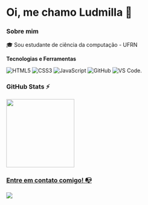 # Oi, me chamo Ludmilla 👋

### Sobre mim

🎓 Sou estudante de ciência da computação - UFRN 

**Tecnologias e Ferramentas**

![HTML5](https://img.shields.io/badge/html5-%23E34F26.svg?style=for-the-badge&logo=html5&logoColor=white)
![CSS3](https://img.shields.io/badge/css3-%231572B6.svg?style=for-the-badge&logo=css3&logoColor=white)
![JavaScript](https://img.shields.io/badge/javascript-%23323330.svg?style=for-the-badge&logo=javascript&logoColor=%23F7DF1E)
![GitHub](https://img.shields.io/badge/github-%23121011.svg?style=for-the-badge&logo=github&logoColor=white)
![VS Code](https://img.shields.io/badge/VS%20Code-0078d7.svg?style=for-the-badge&logo=visual-studio-code&logoColor=white).


### GitHub Stats ⚡
<div>
<a href="https://github.com/Ludrodrigues">
<img height="180em" src="https://github-readme-stats.vercel.app/api?username=Ludrodrigues&show_icons=true&theme=dracula&include_all_commits=true&count_private=true"/>
</div>



### Entre em contato comigo! 📭
<div>
<a href="https://instagram.com/_ludrodrigues" target="_blank"><img src="https://img.shields.io/badge/-Instagram-%23E4405F?style=for-the-badge&logo=instagram&logoColor=white" target="_blank"></a>   
</div>




